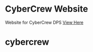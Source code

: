 # CyberCrew Website
Website for CyberCrew DPS
[View Here](https://cybercrew-dps.vercel.app)
# cybercrew
